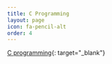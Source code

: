 ```yaml
---
title: C Programming
layout: page
icon: fa-pencil-alt
order: 4
---
```


[C programming](https://github.com/Gina-IT/C-programming){: target="_blank"}